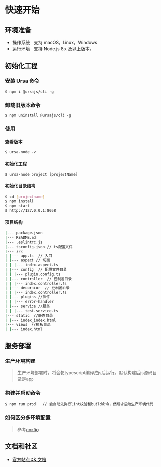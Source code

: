 # 快速开始

## 环境准备

- 操作系统：支持 macOS，Linux，Windows
- 运行环境：支持 Node.js 8.x 及以上版本。

## 初始化工程

### 安装 Ursa 命令

```shell
$ npm i @ursajs/cli -g
```

### 卸载旧版本命令

```shell
$ npm uninstall @ursajs/cli -g
```

### 使用

#### 查看版本

```shell
$ ursa-node -v
```

#### 初始化工程

```shell
$ ursa-node project [projectName]
```

#### 初始化目录结构

```bash
$ cd [projectname]
$ npm install
$ npm start
$ http://127.0.0.1:8058
```

#### 项目结构

```bash
|--- package.json
|--- README.md
|--- .eslintrc.js
|--- tsconfig.json // ts配置文件
|--- src
| |--- app.ts  // 入口
| |--- aspect // 切面
| | |--- index.aspect.ts
| |--- config  // 配置文件目录
| | |--- plugin.config.ts
| |--- controller  // 控制器目录 
| | |--- index.controller.ts
| |--- decorator  // 控制器目录 
| | |--- index.controller.ts
| |--- plugins //插件
| | |--- error-handler
| |--- service //服务
| | |--- test.service.ts
|--- static  //静态目录
| |--- index_index.html
|--- views  //模板目录
| |--- index.html
```

## 服务部署

### 生产环境构建
> 生产环境部署时，将会把typescript编译成js后运行。默认构建后js源码目录是app

### 构建并启动命令
```shell
$ npm run prod   // 会自动先执行lint校验和build命令，然后才启动生产环境代码
```

### 如何区分多环境配置
> 参考[config](../基础功能/Config.md)

## 文档和社区

- [官方站点 && 文档](https://github.com/Ursajs)
